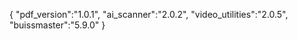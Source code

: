 {
  "pdf_version":"1.0.1",
  "ai_scanner":"2.0.2",
  "video_utilities":"2.0.5",
  "buissmaster":"5.9.0"
}

